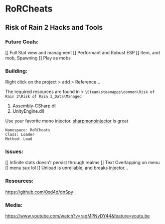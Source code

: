 # RoRCheats
## Risk of Rain 2 Hacks and Tools

### Future Goals:
[] Full Stat view and managment
[] Performant and Robust ESP
[] Item, and mob, Spawning
[] Play as mobs



### Building:
Right click on the project > add > Reference... 

The required resources are found in > `\Steam\steamapps\common\Risk of Rain 2\Risk of Rain 2_Data\Managed`

1) Assembly-CSharp.dll
2) UnityEngine.dll


Use your favorite mono injector. [sharpmonoinjector](https://github.com/warbler/SharpMonoInjector) is great
```
Namespace: RoRCheats
Class: Loader
Method: Load
```

### Issues:
[] Infinite stats doesn't persist through realms
[] Text Overlapping on menu
[] menu sux lol
[] Unload is unreliable, and breaks injector...


### Resources:
https://github.com/0xd4d/dnSpy

### Media: 
https://www.youtube.com/watch?v=ragMPNvDY44&feature=youtu.be

